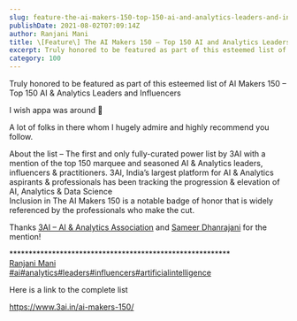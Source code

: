 ```yaml
---
slug: feature-the-ai-makers-150-top-150-ai-and-analytics-leaders-and-influencers
publishDate: 2021-08-02T07:09:14Z
author: Ranjani Mani
title: \[Feature\] The AI Makers 150 – Top 150 AI and Analytics Leaders and Influencers 
excerpt: Truly honored to be featured as part of this esteemed list of AI Makers 150 – Top 150 AI & Analytics Leaders and Influencers I wish appa was around 🙂 A lot of folks in there whom I hugely admire and highly recommend you follow. About the list – The first and only fully-curated power  ... 
category: 100
---
```


Truly honored to be featured as part of this esteemed list of AI Makers 150 – Top 150 AI & Analytics Leaders and Influencers

I wish appa was around 🙂

A lot of folks in there whom I hugely admire and highly recommend you follow.

About the list – The first and only fully-curated power list by 3AI with a mention of the top 150 marquee and seasoned AI & Analytics leaders, influencers & practitioners. 3AI, India’s largest platform for AI & Analytics aspirants & professionals has been tracking the progression & elevation of AI, Analytics & Data Science  
Inclusion in The AI Makers 150 is a notable badge of honor that is widely referenced by the professionals who make the cut.

Thanks [3AI – AI & Analytics Association](https://www.linkedin.com/company/3aiassociation/) and [Sameer Dhanrajani](https://www.linkedin.com/in/ACoAAABThM4BBkzCIkMI5Om3DW50XOq%5FH7Wa3Tw) for the mention!

\*\*\*\*\*\*\*\*\*\*\*\*\*\*\*\*\*\*\*\*\*\*\*\*\*\*\*\*\*\*\*\*\*\*\*\*\*\*\*\*\*\*\*\*\*\*\*\*\*\*\*\*\*\*\*\*\*  
[Ranjani Mani](https://www.linkedin.com/in/ACoAAAJIsPgBPvMBMninhMqM-rfOAQgdirEW63k)  
[#ai](https://www.linkedin.com/feed/hashtag/?keywords=ai&highlightedUpdateUrns=urn%3Ali%3Aactivity%3A6827838711192018944)[#analytics](https://www.linkedin.com/feed/hashtag/?keywords=analytics&highlightedUpdateUrns=urn%3Ali%3Aactivity%3A6827838711192018944)[#leaders](https://www.linkedin.com/feed/hashtag/?keywords=leaders&highlightedUpdateUrns=urn%3Ali%3Aactivity%3A6827838711192018944)[#influencers](https://www.linkedin.com/feed/hashtag/?keywords=influencers&highlightedUpdateUrns=urn%3Ali%3Aactivity%3A6827838711192018944)[#artificialintelligence](https://www.linkedin.com/feed/hashtag/?keywords=artificialintelligence&highlightedUpdateUrns=urn%3Ali%3Aactivity%3A6827838711192018944)

Here is a link to the complete list

<https://www.3ai.in/ai-makers-150/>